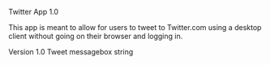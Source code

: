 Twitter App 1.0

This app is meant to allow for users to tweet to Twitter.com using a desktop client without going on their browser and logging in.

Version 1.0
Tweet messagebox string
